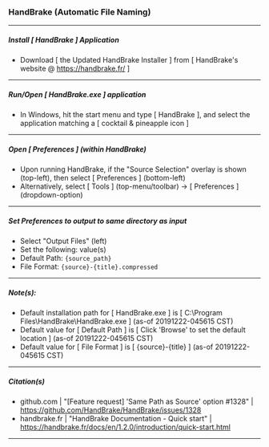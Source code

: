 
### HandBrake (Automatic File Naming)
<hr />


##### Install [ HandBrake ] Application 
* Download [ the Updated HandBrake Installer ] from [ HandBrake's website @ https://handbrake.fr/ ]
<hr />


##### Run/Open [ HandBrake.exe ] application
* In Windows, hit the start menu and type [ HandBrake ], and select the application matching a [ cocktail & pineapple icon ]
<hr />


##### Open [ Preferences ] (within HandBrake)
* Upon running HandBrake, if the "Source Selection" overlay is shown (top-left), then select [ Preferences ] (bottom-left)
* Alternatively, select [ Tools ] (top-menu/toolbar) -> [ Preferences ] (dropdown-option)
<hr />


##### Set Preferences to output to same directory as input
* Select "Output Files" (left)
* Set the following: value(s)
* Default Path:  ```{source_path}```
* File Format:   ```{source}-{title}.compressed```
<hr />


##### Note(s):
* Default installation path for [ HandBrake.exe ] is [ C:\Program Files\HandBrake\HandBrake.exe ] (as-of 20191222-045615 CST)
* Default value for [ Default Path ] is [ Click 'Browse' to set the default location ] (as-of 20191222-045615 CST)
* Default value for [ File Format ] is [ {source}-{title} ] (as-of 20191222-045615 CST)
<hr />


##### Citation(s)
* github.com  |  "[Feature request] 'Same Path as Source' option #1328"  |  https://github.com/HandBrake/HandBrake/issues/1328
* handbrake.fr  |  "HandBrake Documentation - Quick start"  |  https://handbrake.fr/docs/en/1.2.0/introduction/quick-start.html
<hr />

